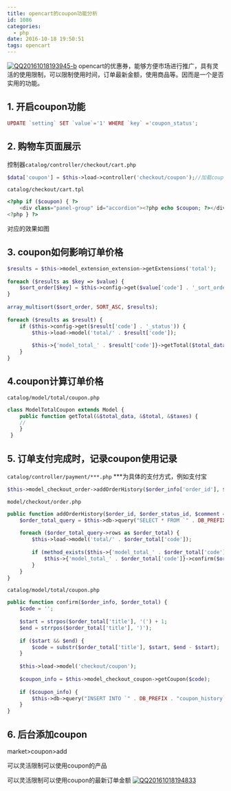 ```yaml
---
title: opencart的coupon功能分析
id: 1086
categories:
  - php
date: 2016-10-18 19:50:51
tags: opencart
---
```


[![QQ20161018193945-b](/images/2016/10/QQ20161018193945-b.png)](/images/2016/10/QQ20161018193945-b.png)
opencart的优惠券，能够方便市场进行推广，具有灵活的使用限制，可以限制使用时间，订单最新金额，使用商品等。因而是一个是否实用的功能。

## 1. 开启coupon功能

```php
UPDATE `setting` SET `value`='1' WHERE `key` ='coupon_status';
```

## 2. 购物车页面展示

控制器`catalog/controller/checkout/cart.php`
```php
$data['coupon'] = $this->load->controller('checkout/coupon');//加载coupon使用的view
```

`catalog/checkout/cart.tpl`
```php
<?php if ($coupon) { ?>
    <div class="panel-group" id="accordion"><?php echo $coupon; ?></div>
<?php } ?>
```

对应的效果如图

## 3. coupon如何影响订单价格

```php
$results = $this->model_extension_extension->getExtensions('total');
 
foreach ($results as $key => $value) {
    $sort_order[$key] = $this->config->get($value['code'] . '_sort_order');
}
 
array_multisort($sort_order, SORT_ASC, $results);
 
foreach ($results as $result) {
    if ($this->config->get($result['code'] . '_status')) {
        $this->load->model('total/' . $result['code']);
 
        $this->{'model_total_' . $result['code']}->getTotal($total_data, $total, $taxes);
    }
}
```

## 4.coupon计算订单价格

`catalog/model/total/coupon.php`
```php
class ModelTotalCoupon extends Model {
    public function getTotal(&$total_data, &$total, &$taxes) {
    //
    }
 }
```

## 5. 订单支付完成时，记录coupon使用记录

`catalog/controller/payment/***.php` ***为具体的支付方式，例如支付宝
```php
$this->model_checkout_order->addOrderHistory($order_info['order_id'], $this->config->get('alipay_order_status_id'));

```

`model/checkout/order.php`
```php
public function addOrderHistory($order_id, $order_status_id, $comment = '', $notify = false) {
    $order_total_query = $this->db->query("SELECT * FROM `" . DB_PREFIX . "order_total` WHERE order_id = '" . (int)$order_id . "' ORDER BY sort_order ASC");
 
    foreach ($order_total_query->rows as $order_total) {
        $this->load->model('total/' . $order_total['code']);
 
        if (method_exists($this->{'model_total_' . $order_total['code']}, 'confirm')) {
            $this->{'model_total_' . $order_total['code']}->confirm($order_info, $order_total);
        }
    }
}
```

`catalog/model/total/coupon.php`

```php
public function confirm($order_info, $order_total) {
    $code = '';
 
    $start = strpos($order_total['title'], '(') + 1;
    $end = strrpos($order_total['title'], ')');
 
    if ($start && $end) {
        $code = substr($order_total['title'], $start, $end - $start);
    }
 
    $this->load->model('checkout/coupon');
 
    $coupon_info = $this->model_checkout_coupon->getCoupon($code);
 
    if ($coupon_info) {
        $this->db->query("INSERT INTO `" . DB_PREFIX . "coupon_history` SET coupon_id = '" . (int)$coupon_info['coupon_id'] . "', order_id = '" . (int)$order_info['order_id'] . "', customer_id = '" . (int)$order_info['customer_id'] . "', amount = '" . (float)$order_total['value'] . "', date_added = NOW()");
    }
}
```

## 6. 后台添加coupon

market>coupon>add

可以灵活限制可以使用coupon的产品

可以灵活限制可以使用coupon的最新订单金额
[![QQ20161018194833](/images/2016/10/QQ20161018194833.png)](/images/2016/10/QQ20161018194833.png)